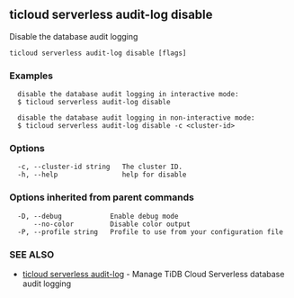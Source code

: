 ## ticloud serverless audit-log disable

Disable the database audit logging

```
ticloud serverless audit-log disable [flags]
```

### Examples

```
  disable the database audit logging in interactive mode:
  $ ticloud serverless audit-log disable

  disable the database audit logging in non-interactive mode:
  $ ticloud serverless audit-log disable -c <cluster-id> 
```

### Options

```
  -c, --cluster-id string   The cluster ID.
  -h, --help                help for disable
```

### Options inherited from parent commands

```
  -D, --debug            Enable debug mode
      --no-color         Disable color output
  -P, --profile string   Profile to use from your configuration file
```

### SEE ALSO

* [ticloud serverless audit-log](ticloud_serverless_audit-log.md)	 - Manage TiDB Cloud Serverless database audit logging

